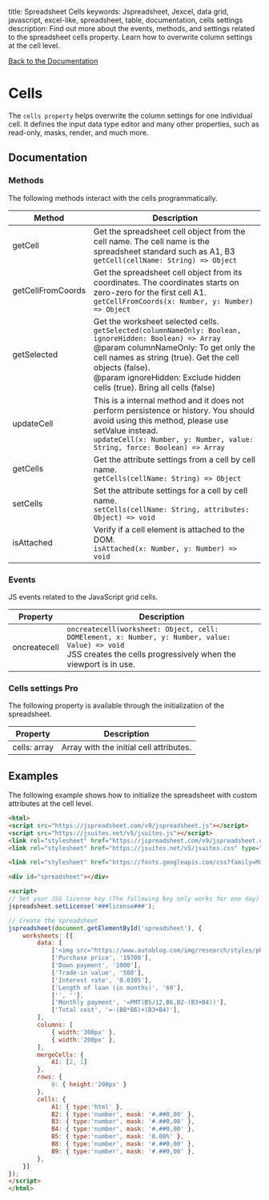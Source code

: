 title: Spreadsheet Cells
keywords: Jspreadsheet, Jexcel, data grid, javascript, excel-like, spreadsheet, table, documentation, cells settings
description: Find out more about the events, methods, and settings related to the spreadsheet cells property. Learn how to overwrite column settings at the cell level.

[Back to the Documentation](/docs/v9 "Back to the documentation section")

# Cells

The `cells property` helps overwrite the column settings for one individual cell. It defines the input data type editor and many other properties, such as read-only, masks, render, and much more. 

## Documentation

### Methods

The following methods interact with the cells programmatically.

| Method            | Description                                                                                                                                                                                                                                                                                      |
| ------------------|--------------------------------------------------------------------------------------------------------------------------------------------------------------------------------------------------------------------------------------------------------------------------------------------------|
| getCell           | Get the spreadsheet cell object from the cell name. The cell name is the spreadsheet standard such as A1, B3<br/>`getCell(cellName: String) => Object`                                                                                                                                           |
| getCellFromCoords | Get the spreadsheet cell object from its coordinates. The coordinates starts on zero-zero for the first cell A1.<br/>`getCellFromCoords(x: Number, y: Number) => Object`                                                                                                                         |
| getSelected       | Get the worksheet selected cells.<br/>`getSelected(columnNameOnly: Boolean, ignoreHidden: Boolean) => Array`<br/>@param columnNameOnly: To get only the cell names as string (true). Get the cell objects (false).<br/>@param ignoreHidden: Exclude hidden cells (true). Bring all cells (false) |
| updateCell        | This is a internal method and it does not perform persistence or history. You should avoid using this method, please use setValue instead.<br/>`updateCell(x: Number, y: Number, value: String, force: Boolean) => Array`                                                                        |
| getCells          | Get the attribute settings from a cell by cell name.<br/>`getCells(cellName: String) => Object`                                                                                                                                                                                                  |
| setCells          | Set the attribute settings for a cell by cell name.<br/>`setCells(cellName: String, attributes: Object) => void`                                                                                                                                                                                 |
| isAttached        | Verify if a cell element is attached to the DOM.<br/>`isAttached(x: Number, y: Number) => void`                                                                                                                                                                                                  |

 

### Events

JS events related to the JavaScript grid cells.

| Property     | Description                                                                                                                                                          |
| -------------|----------------------------------------------------------------------------------------------------------------------------------------------------------------------|
| oncreatecell | `oncreatecell(worksheet: Object, cell: DOMElement, x: Number, y: Number, value: Value) => void`<br/>JSS creates the cells progressively when the viewport is in use. |

 

### Cells settings Pro

The following property is available through the initialization of the spreadsheet.

| Property     | Description                             |
| -------------|-----------------------------------------|
| cells: array | Array with the initial cell attributes. |

 

## Examples

The following example shows how to initialize the spreadsheet with custom attributes at the cell level. 

```html
<html>
<script src="https://jspreadsheet.com/v9/jspreadsheet.js"></script>
<script src="https://jsuites.net/v5/jsuites.js"></script>
<link rel="stylesheet" href="https://jspreadsheet.com/v9/jspreadsheet.css" type="text/css" />
<link rel="stylesheet" href="https://jsuites.net/v5/jsuites.css" type="text/css" />

<link rel="stylesheet" href="https://fonts.googleapis.com/css?family=Material+Icons" />

<div id="spreadsheet"></div>

<script>
// Set your JSS license key (The following key only works for one day)
jspreadsheet.setLicense('###license###');

// Create the spreadsheet
jspreadsheet(document.getElementById('spreadsheet'), {
    worksheets: [{
        data: [
            ['<img src="https://www.autoblog.com/img/research/styles/photos/performance.jpg width="150" tabindex="0"><br><h3>Vehicle Payment Calculator</h3>', ''],
            ['Purchase price', '19700'],
            ['Down payment', '1000'],
            ['Trade-in value', '500'],
            ['Interest rate', '0.0305'],
            ['Length of loan (in months)', '60'],
            ['', ''],
            ['Monthly payment', '=PMT(B5/12,B6,B2-(B3+B4))'],
            ['Total cost', '=-(B8*B6)+(B3+B4)'],
        ],
        columns: [
            { width:'300px' },
            { width:'200px' },
        ],
        mergeCells: {
            A1: [2, 1]
        },
        rows: {
            0: { height:'200px' }
        },
        cells: {
            A1: { type:'html' },
            B2: { type:'number', mask: '#.##0,00' },
            B3: { type:'number', mask: '#.##0,00' },
            B4: { type:'number', mask: '#.##0,00' },
            B5: { type:'number', mask: '0.00%' },
            B8: { type:'number', mask: '#.##0,00' },
            B9: { type:'number', mask: '#.##0,00' },
        },
    }]
});
</script>
</html>
```
 
